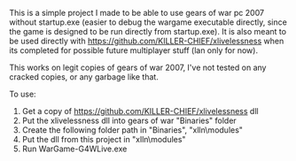 This is a simple project I made to be able to use gears of war pc 2007 without startup.exe (easier to debug the wargame executable directly, since the game is designed to be run directly from startup.exe). It is also meant to be used directly with https://github.com/KILLER-CHIEF/xlivelessness when its completed for possible future multiplayer stuff (lan only for now).

This works on legit copies of gears of war 2007, I've not tested on any cracked copies, or any garbage like that.

To use:

1) Get a copy of https://github.com/KILLER-CHIEF/xlivelessness dll
2) Put the xlivelessness dll into gears of war "Binaries" folder
3) Create the following folder path in "Binaries", "xlln\modules"
4) Put the dll from this project in "xlln\modules"
5) Run WarGame-G4WLive.exe
